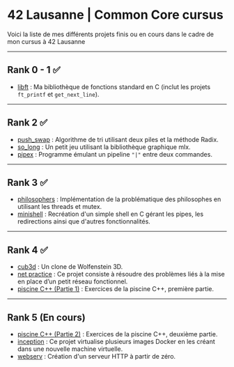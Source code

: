 # 42 Lausanne | Common Core cursus
Voici la liste de mes différents projets finis ou en cours dans le cadre de mon cursus à 42 Lausanne

---
## Rank 0 - 1 ✅
- [libft](./libft) : Ma bibliothèque de fonctions standard en C (inclut les projets `ft_printf` et `get_next_line`).
---

## Rank 2 ✅
- [push_swap](./push_swap) : Algorithme de tri utilisant deux piles et la méthode Radix.
- [so_long](./so_long) : Un petit jeu utilisant la bibliothèque graphique mlx.
- [pipex](./pipex) : Programme émulant un pipeline `"|"` entre deux commandes.
---

## Rank 3 ✅
- [philosophers](./philosophers) : Implémentation de la problématique des philosophes en utilisant les threads et mutex.
- [minishell](./minishell) : Recréation d'un simple shell en C gérant les pipes, les redirections ainsi que d'autres fonctionnalités.
---

## Rank 4 ✅
- [cub3d](./cub3d) : Un clone de Wolfenstein 3D.
- [net practice](./net_practice) : Ce projet consiste à résoudre des problèmes liés à la mise en place d’un petit réseau fonctionnel.
- [piscine C++ (Partie 1)](./cpp/cpp_Part.1/) : Exercices de la piscine C++, première partie.
---

## Rank 5 (En cours)
- [piscine C++ (Partie 2)](./cpp/cpp_Part.2/) : Exercices de la piscine C++, deuxième partie.
- [inception](./inception) : Ce projet virtualise plusieurs images Docker en les créant dans une nouvelle machine virtuelle.
- [webserv](./web_serv/) : Création d'un serveur HTTP à partir de zéro.
